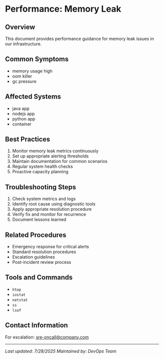 # Performance: Memory Leak

## Overview
This document provides performance guidance for memory leak issues in our infrastructure.

## Common Symptoms
- memory usage high
- oom killer
- gc pressure

## Affected Systems
- java app
- nodejs app
- python app
- container

## Best Practices
1. Monitor memory leak metrics continuously
2. Set up appropriate alerting thresholds
3. Maintain documentation for common scenarios
4. Regular system health checks
5. Proactive capacity planning

## Troubleshooting Steps
1. Check system metrics and logs
2. Identify root cause using diagnostic tools
3. Apply appropriate resolution procedure
4. Verify fix and monitor for recurrence
5. Document lessons learned

## Related Procedures
- Emergency response for critical alerts
- Standard resolution procedures
- Escalation guidelines
- Post-incident review process

## Tools and Commands
- `htop`
- `iostat`
- `netstat`
- `ss`
- `lsof`

## Contact Information
For escalation: sre-oncall@company.com

---
*Last updated: 7/28/2025*
*Maintained by: DevOps Team*
